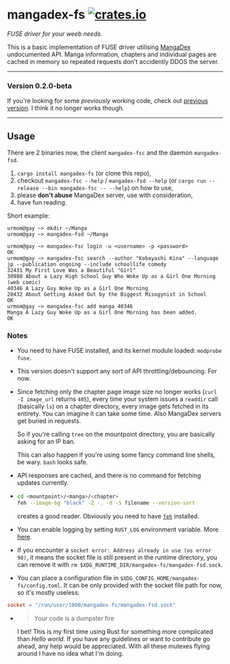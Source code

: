 # mangadex-fs [![crates.io](https://img.shields.io/crates/v/mangadex-fs?style=flat-square)](https://crates.io/crates/mangadex-fs)

_FUSE driver for your weeb needs._ 

This is a basic implementation of FUSE driver utilising [MangaDex](https://mangadex.org/) undocumented API. Manga information, chapters and individual pages are cached in memory so repeated requests don't accidently DDOS the server.

---

### Version 0.2.0-beta

If you're looking for some _previously_ working code, check out [previous version](https://github.com/bittersweetshimmer/mangadex-fs/tree/v0.1.5). I think it no longer works though.

---

## Usage

There are 2 binaries now, the client `mangadex-fsc` and the daemon `mangadex-fsd`.

1. `cargo install mangadex-fs` (or clone this repo),
2. checkout `mangadex-fsc --help` / `mangadex-fsd --help` (or `cargo run --release --bin mangadex-fsc -- --help`) on how to use,
3. please **don't abuse** MangaDex server, use with consideration,
4. have fun reading.  

Short example:
```console
urmom@gay ~> mkdir ~/Manga
urmom@gay ~> mangadex-fsd ~/Manga
```
```console
urmom@gay ~> mangadex-fsc login -u <username> -p <password>
OK
urmom@gay ~> mangadex-fsc search --author "Kobayashi Kina" --language jp --publication ongoing --include schoollife comedy
32431 My First Love Was a Beautiful "Girl"
30980 About a Lazy High School Guy Who Woke Up as a Girl One Morning (web comic)
40346 A Lazy Guy Woke Up as a Girl One Morning
28432 About Getting Asked Out by the Biggest Misogynist in School
OK
urmom@gay ~> mangadex-fsc add manga 40346
Manga A Lazy Guy Woke Up as a Girl One Morning has been added.
OK
```

### Notes

-   You need to have FUSE installed, and its kernel module loaded: `modprobe fuse`.
-   This version doesn't support any sort of API throttling/debouncing. For now.
-   Since fetching only the chapter page image size no longer works (`curl -I image_url` returns `405`), every time your system issues a `readdir` call (basically `ls`) on a chapter directory, every image gets fetched in its entirety. You can imagine it can take some time. Also MangaDex servers get buried in requests.

    So if you're calling `tree` on the mountpoint directory, you are basically asking for an IP ban.
    
    This can also happen if you're using some fancy command line shells, be wary. `bash` looks safe.
-   API responses are cached, and there is no command for fetching updates currently.
-   ```sh
    cd <mountpoint>/<manga>/<chapter>
    feh --image-bg "black" -Z -. -d -S filename --version-sort
    ```

    creates a good reader. Obviously you need to have [`feh`](https://github.com/derf/feh) installed.
-   You can enable logging by setting `RUST_LOG` environment variable. More [here](https://docs.rs/env_logger/0.7.0/env_logger/).
-   If you encounter a `socket error: Address already in use (os error 98)`, it means the socket file is still present in the runtime directory, you can remove it with `rm $XDG_RUNTIME_DIR/mangadex-fs/mangadex-fsd.sock`.
-   You can place a configuration file in `$XDG_CONFIG_HOME/mangadex-fs/config.toml`. It can be only provided with the socket file path for now, so it's mostly useless:
```toml
socket = "/run/user/1000/mangadex-fs/mangadex-fsd.sock"
```

-   >Your code is a dumpster fire

    I bet! This is my first time using Rust for something more complicated than _Hello world_. If you have any guidelines or want to contribute go ahead, any help would be appreciated. With all these mutexes flying around I have no idea what I'm doing.